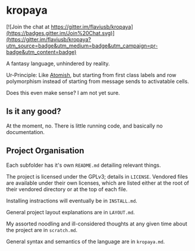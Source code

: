 kropaya
=======

[![Join the chat at https://gitter.im/flaviusb/kropaya](https://badges.gitter.im/Join%20Chat.svg)](https://gitter.im/flaviusb/kropaya?utm_source=badge&utm_medium=badge&utm_campaign=pr-badge&utm_content=badge)

A fantasy language, unhindered by reality.

Ur-Principle: Like [Atomish](https://github.com/flaviusb/Atomish), but starting from first class labels and row polymorphism instead of starting from message sends to activatable cells.

Does this even make sense? I am not yet sure.

Is it any good?
---------------

At the moment, no. There is little running code, and basically no documentation.

Project Organisation
--------------------

Each subfolder has it's own `README.md` detailing relevant things.

The project is licensed under the GPLv3; details in `LICENSE`. Vendored files are available under their own licenses, which are listed either at the root of their vendored directory or at the top of each file.

Installing instractions will eventually be in `INSTALL.md`.

General project layout explanations are in `LAYOUT.md`.

My assorted noodling and ill-considered thoughts at any given time about the project are in `scratch.md`.

General syntax and semantics of the language are in `kropaya.md`.
